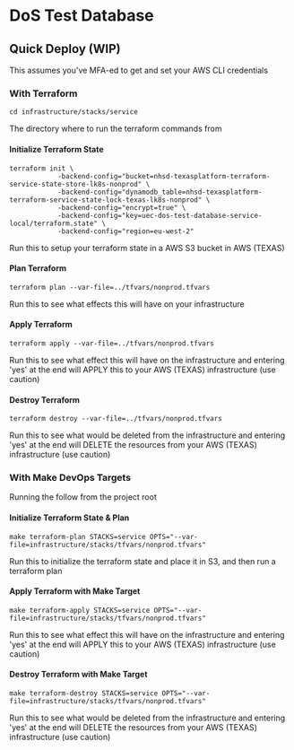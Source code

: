 # DoS Test Database

## Quick Deploy (WIP)

This assumes you've MFA-ed to get and set your AWS CLI credentials

### With Terraform

    cd infrastructure/stacks/service

The directory where to run the terraform commands from

#### Initialize Terraform State

    terraform init \
                -backend-config="bucket=nhsd-texasplatform-terraform-service-state-store-lk8s-nonprod" \
                -backend-config="dynamodb_table=nhsd-texasplatform-terraform-service-state-lock-texas-lk8s-nonprod" \
                -backend-config="encrypt=true" \
                -backend-config="key=uec-dos-test-database-service-local/terraform.state" \
                -backend-config="region=eu-west-2"

Run this to setup your terraform state in a AWS S3 bucket in AWS (TEXAS)

#### Plan Terraform

    terraform plan --var-file=../tfvars/nonprod.tfvars

Run this to see what effects this will have on your infrastructure

#### Apply Terraform

    terraform apply --var-file=../tfvars/nonprod.tfvars

Run this to see what effect this will have on the infrastructure and entering 'yes' at the end will APPLY this to your AWS (TEXAS) infrastructure (use caution)

#### Destroy Terraform

    terraform destroy --var-file=../tfvars/nonprod.tfvars

Run this to see what would be deleted from the infrastructure and entering 'yes' at the end will DELETE the resources from your AWS (TEXAS) infrastructure (use caution)

### With Make DevOps Targets

Running the follow from the project root

#### Initialize Terraform State & Plan

    make terraform-plan STACKS=service OPTS="--var-file=infrastructure/stacks/tfvars/nonprod.tfvars"

Run this to initialize the terraform state and place it in S3, and then run a terraform plan

#### Apply Terraform with Make Target

    make terraform-apply STACKS=service OPTS="--var-file=infrastructure/stacks/tfvars/nonprod.tfvars"

Run this to see what effect this will have on the infrastructure and entering 'yes' at the end will APPLY this to your AWS (TEXAS) infrastructure (use caution)

#### Destroy Terraform with Make Target

    make terraform-destroy STACKS=service OPTS="--var-file=infrastructure/stacks/tfvars/nonprod.tfvars"

Run this to see what would be deleted from the infrastructure and entering 'yes' at the end will DELETE the resources from your AWS (TEXAS) infrastructure (use caution)
